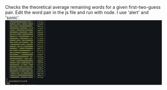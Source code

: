 Checks the theoretical average remaining words for a given first-two-guess pair. Edit the word pair in the js file and run with node. I use 'alert' and 'sonic'.
![terminal screenshot](terminal.png "output")

